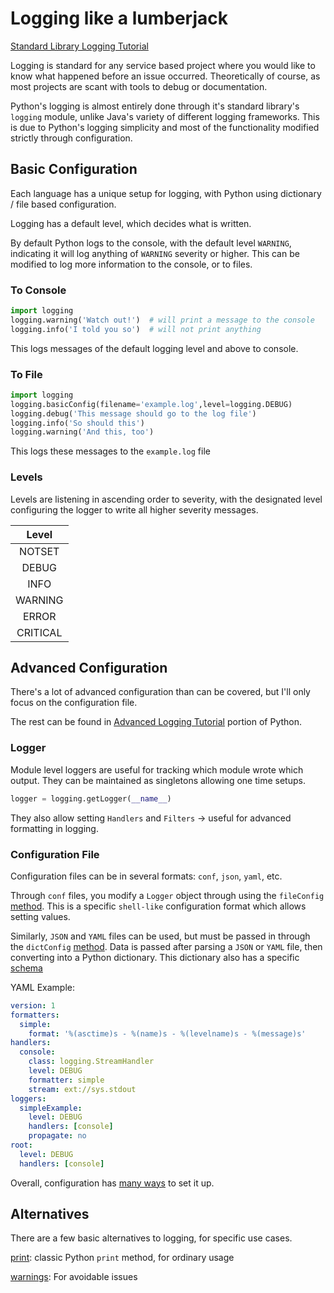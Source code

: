 # Logging like a lumberjack

[Standard Library Logging Tutorial](https://docs.python.org/3/howto/logging.html)

Logging is standard for any service based project where you would like to know what happened before an issue occurred. Theoretically of course, as most projects are scant with tools to debug or documentation.

Python's logging is almost entirely done through it's standard library's `logging` module, unlike Java's variety of different logging frameworks. This is due to Python's logging simplicity and most of the functionality modified strictly through configuration.

## Basic Configuration

Each language has a unique setup for logging, with Python using dictionary / file based configuration.

Logging has a default level, which decides what is written.

By default Python logs to the console, with the default level `WARNING`, indicating it will log anything of `WARNING` severity or higher. This can be modified to log more information to the console, or to files.

### To Console
```python
import logging
logging.warning('Watch out!')  # will print a message to the console
logging.info('I told you so')  # will not print anything
```

This logs messages of the default logging level and above to console.

### To File
```python
import logging
logging.basicConfig(filename='example.log',level=logging.DEBUG)
logging.debug('This message should go to the log file')
logging.info('So should this')
logging.warning('And this, too')
```

This logs these messages to the `example.log` file

### Levels

Levels are listening in ascending order to severity, with the designated level configuring the logger to write all higher severity messages.

| Level |
|:-----:|
| NOTSET |
| DEBUG |
| INFO |
| WARNING |
| ERROR |
| CRITICAL |

## Advanced Configuration

There's a lot of advanced configuration than can be covered, but I'll only focus on the configuration file.

The rest can be found in [Advanced Logging Tutorial](https://docs.python.org/3/howto/logging.html#advanced-logging-tutorial) portion of Python.

### Logger

Module level loggers are useful for tracking which module wrote which output. They can be maintained as singletons allowing one time setups.

```python
logger = logging.getLogger(__name__)
```

They also allow setting `Handlers` and `Filters` &rarr; useful for advanced formatting in logging.

### Configuration File

Configuration files can be in several formats: `conf`, `json`, `yaml`, etc.

Through `conf` files, you modify a `Logger` object through using the `fileConfig` [method](https://docs.python.org/3/library/logging.config.html#logging.config.fileConfig). This is a specific `shell-like` configuration format which allows setting values.

Similarly, `JSON` and `YAML` files can be used, but must be passed in through the `dictConfig` [method](https://docs.python.org/3/library/logging.config.html#logging.config.dictConfig). Data is passed after parsing a `JSON` or `YAML` file, then converting into a Python dictionary. This dictionary also has a specific [schema](https://docs.python.org/3/library/logging.config.html#dictionary-schema-details)

YAML Example:
```yaml
version: 1
formatters:
  simple:
    format: '%(asctime)s - %(name)s - %(levelname)s - %(message)s'
handlers:
  console:
    class: logging.StreamHandler
    level: DEBUG
    formatter: simple
    stream: ext://sys.stdout
loggers:
  simpleExample:
    level: DEBUG
    handlers: [console]
    propagate: no
root:
  level: DEBUG
  handlers: [console]
```

Overall, configuration has [many ways](https://docs.python.org/3/library/logging.config.html) to set it up.


## Alternatives

There are a few basic alternatives to logging, for specific use cases.

[print](https://docs.python.org/3/library/functions.html#print): classic Python `print` method, for ordinary usage

[warnings](https://docs.python.org/3/library/warnings.html): For avoidable issues
